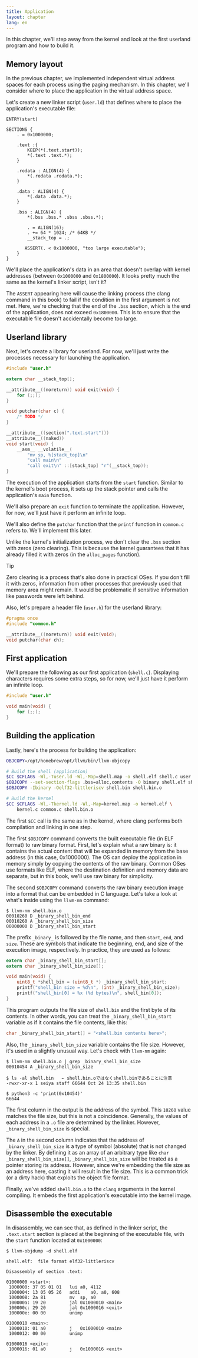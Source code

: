 ```yaml
---
title: Application
layout: chapter
lang: en
---
```


In this chapter, we'll step away from the kernel and look at the first userland program and how to build it.

## Memory layout

In the previous chapter, we implemented independent virtual address spaces for each process using the paging mechanism. In this chapter, we'll consider where to place the application in the virtual address space.

Let's create a new linker script (`user.ld`) that defines where to place the application's executable file:


```plain:user.ld
ENTRY(start)

SECTIONS {
    . = 0x1000000;

    .text :{
        KEEP(*(.text.start));
        *(.text .text.*);
    }

    .rodata : ALIGN(4) {
        *(.rodata .rodata.*);
    }

    .data : ALIGN(4) {
        *(.data .data.*);
    }

    .bss : ALIGN(4) {
        *(.bss .bss.* .sbss .sbss.*);

        . = ALIGN(16);
        . += 64 * 1024; /* 64KB */
        __stack_top = .;

       ASSERT(. < 0x1800000, "too large executable");
    }
}
```

We'll place the application's data in an area that doesn't overlap with kernel addresses (between `0x1000000` and `0x1800000`). It looks pretty much the same as the kernel's linker script, isn't it?

The `ASSERT` appearing here will cause the linking process (the clang command in this book) to fail if the condition in the first argument is not met. Here, we're checking that the end of the `.bss` section, which is the end of the application, does not exceed `0x1800000`. This is to ensure that the executable file doesn't accidentally become too large.

## Userland library

Next, let's create a library for userland. For now, we'll just write the processes necessary for launching the application.

```c:user.c
#include "user.h"

extern char __stack_top[];

__attribute__((noreturn)) void exit(void) {
    for (;;);
}

void putchar(char c) {
    /* TODO */
}

__attribute__((section(".text.start")))
__attribute__((naked))
void start(void) {
    __asm__ __volatile__(
        "mv sp, %[stack_top]\n"
        "call main\n"
        "call exit\n" ::[stack_top] "r"(__stack_top));
}
```

The execution of the application starts from the `start` function. Similar to the kernel's boot process, it sets up the stack pointer and calls the application's `main` function.

We'll also prepare an `exit` function to terminate the application. However, for now, we'll just have it perform an infinite loop.

We'll also define the `putchar` function that the `printf` function in `common.c` refers to. We'll implement this later.

Unlike the kernel's initialization process, we don't clear the `.bss` section with zeros (zero clearing). This is because the kernel guarantees that it has already filled it with zeros (in the `alloc_pages` function).

> [!TIP]
>
> Zero clearing is a process that's also done in practical OSes. If you don't fill it with zeros, information from other processes that previously used that memory area might remain. It would be problematic if sensitive information like passwords were left behind.

Also, let's prepare a header file (`user.h`) for the userland library:

```c:user.h
#pragma once
#include "common.h"

__attribute__((noreturn)) void exit(void);
void putchar(char ch);
```

## First application

We'll prepare the following as our first application (`shell.c`). Displaying characters requires some extra steps, so for now, we'll just have it perform an infinite loop.

```c:shell.c
#include "user.h"

void main(void) {
    for (;;);
}
```

## Building the application

Lastly, here's the process for building the application:

```bash:run.sh {1,3-6,10}
OBJCOPY=/opt/homebrew/opt/llvm/bin/llvm-objcopy

# Build the shell (application)
$CC $CFLAGS -Wl,-Tuser.ld -Wl,-Map=shell.map -o shell.elf shell.c user.c common.c
$OBJCOPY --set-section-flags .bss=alloc,contents -O binary shell.elf shell.bin
$OBJCOPY -Ibinary -Oelf32-littleriscv shell.bin shell.bin.o

# Build the kernel
$CC $CFLAGS -Wl,-Tkernel.ld -Wl,-Map=kernel.map -o kernel.elf \
    kernel.c common.c shell.bin.o
```

The first `$CC` call is the same as in the kernel, where clang performs both compilation and linking in one step.

The first `$OBJCOPY` command converts the built executable file (in ELF format) to raw binary format. First, let's explain what a raw binary is: it contains the actual content that will be expanded in memory from the base address (in this case, 0x1000000). The OS can deploy the application in memory simply by copying the contents of the raw binary. Common OSes use formats like ELF, where the destination definition and memory data are separate, but in this book, we'll use raw binary for simplicity.

The second `$OBJCOPY` command converts the raw binary execution image into a format that can be embedded in C language. Let's take a look at what's inside using the `llvm-nm` command:

```plain
$ llvm-nm shell.bin.o
00010260 D _binary_shell_bin_end
00010260 A _binary_shell_bin_size
00000000 D _binary_shell_bin_start
```

The prefix `_binary_` is followed by the file name, and then `start`, `end`, and `size`. These are symbols that indicate the beginning, end, and size of the execution image, respectively. In practice, they are used as follows:

```c
extern char _binary_shell_bin_start[];
extern char _binary_shell_bin_size[];

void main(void) {
    uint8_t *shell_bin = (uint8_t *) _binary_shell_bin_start;
    printf("shell_bin size = %d\n", (int) _binary_shell_bin_size);
    printf("shell_bin[0] = %x (%d bytes)\n", shell_bin[0]);
}
```

This program outputs the file size of `shell.bin` and the first byte of its contents. In other words, you can treat the `_binary_shell_bin_start` variable as if it contains the file contents, like this:

```c
char _binary_shell_bin_start[] = "<shell.bin contents here>";
```

Also, the `_binary_shell_bin_size` variable contains the file size. However, it's used in a slightly unusual way. Let's check with `llvm-nm` again:

```plain
$ llvm-nm shell.bin.o | grep _binary_shell_bin_size
00010454 A _binary_shell_bin_size

$ ls -al shell.bin   ← shell.bin.oではなくshell.binであることに注意
-rwxr-xr-x 1 seiya staff 66644 Oct 24 13:35 shell.bin

$ python3 -c 'print(0x10454)'
66644
```

The first column in the output is the address of the symbol. This `10260` value matches the file size, but this is not a coincidence. Generally, the values of each address in a `.o` file are determined by the linker. However, `_binary_shell_bin_size` is special.

The `A` in the second column indicates that the address of `_binary_shell_bin_size` is a type of symbol (absolute) that is not changed by the linker.
By defining it as an array of an arbitrary type like `char _binary_shell_bin_size[]`, `_binary_shell_bin_size` will be treated as a pointer storing its address. However, since we're embedding the file size as an address here, casting it will result in the file size. This is a common trick (or a dirty hack) that exploits the object file format.

Finally, we've added `shell.bin.o` to the `clang` arguments in the kernel compiling. It embeds the first application's executable into the kernel image.

## Disassemble the executable

In disassembly, we can see that, as defined in the linker script, the `.text.start` section is placed at the beginning of the executable file, with the `start` function located at `0x1000000`:

```plain
$ llvm-objdump -d shell.elf

shell.elf:	file format elf32-littleriscv

Disassembly of section .text:

01000000 <start>:
 1000000: 37 05 01 01  	lui	a0, 4112
 1000004: 13 05 05 26  	addi	a0, a0, 608
 1000008: 2a 81        	mv	sp, a0
 100000a: 19 20        	jal	0x1000010 <main>
 100000c: 29 20        	jal	0x1000016 <exit>
 100000e: 00 00        	unimp

01000010 <main>:
 1000010: 01 a0        	j	0x1000010 <main>
 1000012: 00 00        	unimp

01000016 <exit>:
 1000016: 01 a0        	j	0x1000016 <exit>
```
